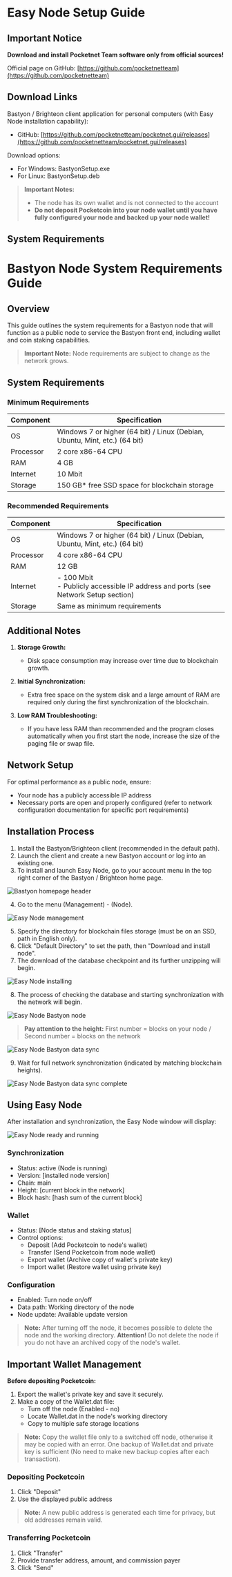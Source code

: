 # Easy Node Setup Guide

## Important Notice

**Download and install Pocketnet Team software only from official sources!**

Official page on GitHub: [https://github.com/pocketnetteam](https://github.com/pocketnetteam)

## Download Links

Bastyon / Brighteon client application for personal computers (with Easy Node installation capability):
- GitHub: [https://github.com/pocketnetteam/pocketnet.gui/releases](https://github.com/pocketnetteam/pocketnet.gui/releases)

Download options:
- For Windows: BastyonSetup.exe
- For Linux: BastyonSetup.deb

> **Important Notes:**
> - The node has its own wallet and is not connected to the account
> - **Do not deposit Pocketcoin into your node wallet until you have fully configured your node and backed up your node wallet!**

## System Requirements

# Bastyon Node System Requirements Guide

## Overview

This guide outlines the system requirements for a Bastyon node that will function as a public node to service the Bastyon front end, including wallet and coin staking capabilities. 

> **Important Note:** Node requirements are subject to change as the network grows.

<!--If you are editing System requirements section, please update other instances of System Requierements, mentioned in other parts of the documentation-->
## System Requirements

### Minimum Requirements

| Component | Specification |
|-----------|---------------|
| OS        | Windows 7 or higher (64 bit) / Linux (Debian, Ubuntu, Mint, etc.) (64 bit) |
| Processor | 2 core x86-64 CPU |
| RAM       | 4 GB |
| Internet  | 10 Mbit |
| Storage   | 150 GB* free SSD space for blockchain storage |

### Recommended Requirements

| Component | Specification |
|-----------|---------------|
| OS        | Windows 7 or higher (64 bit) / Linux (Debian, Ubuntu, Mint, etc.) (64 bit) |
| Processor | 4 core x86-64 CPU |
| RAM       | 12 GB |
| Internet  | - 100 Mbit <br/>- Publicly accessible IP address and ports (see Network Setup section) |
| Storage   | Same as minimum requirements |

## Additional Notes

1. **Storage Growth:** 
   - Disk space consumption may increase over time due to blockchain growth.

2. **Initial Synchronization:** 
   - Extra free space on the system disk and a large amount of RAM are required only during the first synchronization of the blockchain.

3. **Low RAM Troubleshooting:** 
   - If you have less RAM than recommended and the program closes automatically when you first start the node, increase the size of the paging file or swap file.

## Network Setup

For optimal performance as a public node, ensure:
- Your node has a publicly accessible IP address
- Necessary ports are open and properly configured (refer to network configuration documentation for specific port requirements)


## Installation Process

1. Install the Bastyon/Brighteon client (recommended in the default path).
2. Launch the client and create a new Bastyon account or log into an existing one.
3. To install and launch Easy Node, go to your account menu in the top right corner of the Bastyon / Brighteon home page.

![Bastyon homepage header](./assets/img/bastyon-homepage-header.png)

4. Go to the menu (Management) - (Node).

![Easy Node management](./assets/img/easy-node-management.png)

5. Specify the directory for blockchain files storage (must be on an SSD, path in English only).
6. Click "Default Directory" to set the path, then "Download and install node".
7. The download of the database checkpoint and its further unzipping will begin.

![Easy Node installing](./assets/img/easy-node-installing.png)

8. The process of checking the database and starting synchronization with the network will begin.

![Easy Node Bastyon node](./assets/img/easy-node-bastyon-node.png)

> **Pay attention to the height:** First number = blocks on your node / Second number = blocks on the network

![Easy Node Bastyon data sync](./assets/img/easy-node-bastyon-data-sync.png)

9. Wait for full network synchronization (indicated by matching blockchain heights).

![Easy Node Bastyon data sync complete](./assets/img/easy-node-bastyon-data-sync-complete.png)

## Using Easy Node

After installation and synchronization, the Easy Node window will display:

![Easy Node ready and running](./assets/img/easy-node-ready-running.png)

### Synchronization
- Status: active (Node is running)
- Version: [installed node version]
- Chain: main
- Height: [current block in the network]
- Block hash: [hash sum of the current block]

### Wallet
- Status: [Node status and staking status]
- Control options:
  - Deposit (Add Pocketcoin to node's wallet)
  - Transfer (Send Pocketcoin from node wallet)
  - Export wallet (Archive copy of wallet's private key)
  - Import wallet (Restore wallet using private key)

### Configuration
- Enabled: Turn node on/off
- Data path: Working directory of the node
- Node update: Available update version

> **Note:** After turning off the node, it becomes possible to delete the node and the working directory. **Attention!** Do not delete the node if you do not have an archived copy of the node's wallet.

## Important Wallet Management

**Before depositing Pocketcoin:**
1. Export the wallet's private key and save it securely.
2. Make a copy of the Wallet.dat file:
   - Turn off the node (Enabled - no)
   - Locate Wallet.dat in the node's working directory
   - Copy to multiple safe storage locations
   
> **Note:** Copy the wallet file only to a switched off node, otherwise it may be copied with an error.
> One backup of Wallet.dat and private key is sufficient (No need to make new backup copies after each transaction).

### Depositing Pocketcoin
1. Click "Deposit"
2. Use the displayed public address

> **Note:** A new public address is generated each time for privacy, but old addresses remain valid.

### Transferring Pocketcoin
1. Click "Transfer"
2. Provide transfer address, amount, and commission payer
3. Click "Send"